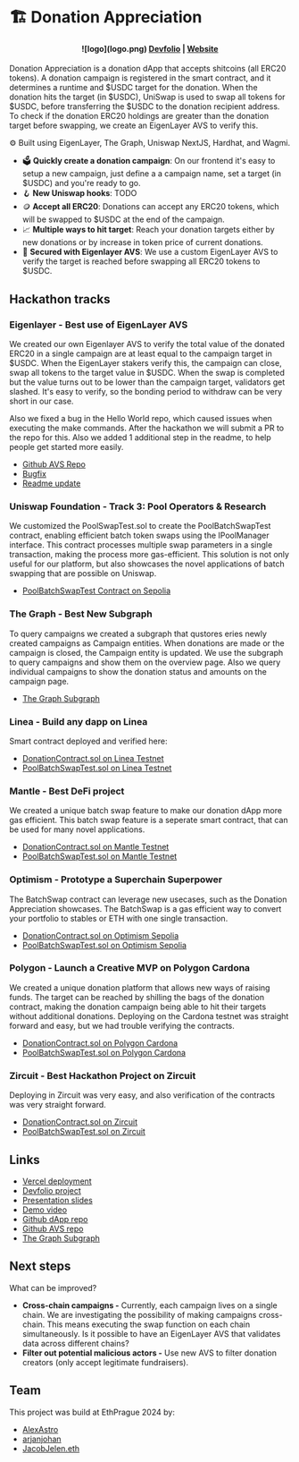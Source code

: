 # 🏗 Donation Appreciation

<h4 align="center">
![logo](logo.png)
  <a href="https://devfolio.co/project/new/donation-appreciation-2259">Devfolio</a> |
  <a href="https://donationappreciation.vercel.app/">Website</a>
</h4>

Donation Appreciation is a donation dApp that accepts shitcoins (all ERC20 tokens). A donation campaign is registered in the smart contract, and it determines a runtime and $USDC target for the donation. When the donation hits the target (in $USDC), UniSwap is used to swap all tokens for $USDC, before transferring the $USDC to the donation recipient address. To check if the donation ERC20 holdings are greater than the donation target before swapping, we create an EigenLayer AVS to verify this.

⚙️ Built using EigenLayer, The Graph, Uniswap NextJS, Hardhat, and Wagmi.

- 🗳️ **Quickly create a donation campaign**: On our frontend it's easy to setup a new campaign, just define a a campaign name, set a target (in $USDC) and you're ready to go.
- 🪝 **New Uniswap hooks**: TODO
- 🪙 **Accept all ERC20**: Donations can accept any ERC20 tokens, which will be swapped to $USDC at the end of the campaign.
- 📈 **Multiple ways to hit target**: Reach your donation targets either by new donations or by increase in token price of current donations.
- 🔐 **Secured with Eigenlayer AVS**: We use a custom EigenLayer AVS to verify the target is reached before swapping all ERC20 tokens to $USDC.

## Hackathon tracks

###

### Eigenlayer - Best use of EigenLayer AVS

We created our own Eigenlayer AVS to verify the total value of the donated ERC20 in a single campaign are at least equal to the campaign target in $USDC. When the EigenLayer stakers verify this, the campaign can close, swap all tokens to the target value in $USDC. When the swap is completed but the value turns out to be lower than the campaign target, validators get slashed. It's easy to verify, so the bonding period to withdraw can be very short in our case.

Also we fixed a bug in the Hello World repo, which caused issues when executing the make commands. After the hackathon we will submit a PR to the repo for this. Also we added 1 additional step in the readme, to help people get started more easily.

- [Github AVS Repo](https://github.com/prahahackers24/avs)
- [Bugfix](https://github.com/prahahackers24/avs/blob/7d30dc0bf0a3b245a19f2d82a340e2b9ca9a2a0d/Makefile#L49-L52)
- [Readme update](https://github.com/prahahackers24/avs/blob/7d30dc0bf0a3b245a19f2d82a340e2b9ca9a2a0d/README.md?plain=1#L27)

### Uniswap Foundation - Track 3: Pool Operators & Research

We customized the PoolSwapTest.sol to create the PoolBatchSwapTest contract, enabling efficient batch token swaps using the IPoolManager interface. This contract processes multiple swap parameters in a single transaction, making the process more gas-efficient. This solution is not only useful for our platform, but also showcases the novel applications of batch swapping that are possible on Uniswap.

- [PoolBatchSwapTest Contract on Sepolia](https://sepolia.etherscan.io/address/0x3f1e9D9cfdB1b44feD1769C02C6AE5Bb97aF7E34#code)

### The Graph - Best New Subgraph

To query campaigns we created a subgraph that qustores eries newly created campaigns as Campaign entities. When donations are made or the campaign is closed, the Campaign entity is updated. We use the subgraph to query campaigns and show them on the overview page. Also we query individual campaigns to show the donation status and amounts on the campaign page.

- [The Graph Subgraph](https://api.studio.thegraph.com/query/72991/donation/version/latest)

### Linea - Build any dapp on Linea

Smart contract deployed and verified here:

- [DonationContract.sol on Linea Testnet](https://sepolia.lineascan.build/address/address/0xf97379b8768c2bb3CA23413766B1DB6840B551a0#code)
- [PoolBatchSwapTest.sol on Linea Testnet](https://sepolia.lineascan.build/address/address/0x5C0BDa6a6d287dFdC058b86bdaFc7509dB74E111#code)

### Mantle - Best DeFi project

We created a unique batch swap feature to make our donation dApp more gas efficient. This batch swap feature is a seperate smart contract, that can be used for many novel applications.

- [DonationContract.sol on Mantle Testnet](https://sepolia.mantlescan.xyz/address/0x77C461C1E180DD6A08A17E74bFb5207e44c7aC7f#code)
- [PoolBatchSwapTest.sol on Mantle Testnet](https://sepolia.mantlescan.xyz/address/0x7868c79421a36a00B0DF2c2C5254aBf89B98eA34#code)

### Optimism - Prototype a Superchain Superpower

The BatchSwap contract can leverage new usecases, such as the Donation Appreciation showcases. The BatchSwap is a gas efficient way to convert your portfolio to stables or ETH with one single transaction.

- [DonationContract.sol on Optimism Sepolia](https://sepolia-optimism.etherscan.io/address/0x64CDeB6CD5ecfB002bdaFabc98B5C883C5C06B27#code)
- [PoolBatchSwapTest.sol on Optimism Sepolia](https://sepolia-optimism.etherscan.io/address/0xf97379b8768c2bb3CA23413766B1DB6840B551a0#code)

### Polygon - Launch a Creative MVP on Polygon Cardona

We created a unique donation platform that allows new ways of raising funds. The target can be reached by shilling the bags of the donation contract, making the donation campaign being able to hit their targets without additional donations. Deploying on the Cardona testnet was straight forward and easy, but we had trouble verifying the contracts.

- [DonationContract.sol on Polygon Cardona](https://cardona-zkevm.polygonscan.com/address/0x3B89a9D1026E29c7959154E5c826159C720007cb)
- [PoolBatchSwapTest.sol on Polygon Cardona](https://cardona-zkevm.polygonscan.com/address/0x64CDeB6CD5ecfB002bdaFabc98B5C883C5C06B27)

### Zircuit - Best Hackathon Project on Zircuit

Deploying in Zircuit was very easy, and also verification of the contracts was very straight forward.

- [DonationContract.sol on Zircuit](https://explorer.zircuit.com/address/0x310256C0b02B1EF36A537427885E495533c13DeE#code)
- [PoolBatchSwapTest.sol on Zircuit](https://explorer.zircuit.com/address/0xA54f073Cc3fBAa3091dDAe16cDb5EB550c4a17A8#code)

## Links

- [Vercel deployment](https://donationappreciation.vercel.app/)
- [Devfolio project](https://devfolio.co/project/new/donation-appreciation-2259)
- [Presentation slides]()
- [Demo video]()
- [Github dApp repo](https://github.com/prahahackers24/scaffold)
- [Github AVS repo](https://github.com/prahahackers24/AVS-PRAGUE)
- [The Graph Subgraph](https://api.studio.thegraph.com/query/72991/donation/version/latest)

## Next steps

What can be improved?

- **Cross-chain campaigns -** Currently, each campaign lives on a single chain. We are investigating the possibility of making campaigns cross-chain. This means executing the swap function on each chain simultaneously. Is it possible to have an EigenLayer AVS that validates data across different chains?
- **Filter out potential malicious actors -** Use new AVS to filter donation creators (only accept legitimate fundraisers).

## Team

This project was build at EthPrague 2024 by:

- [AlexAstro](https://x.com/_alexastro/)
- [arjanjohan](https://x.com/arjanjohan/)
- [JacobJelen.eth](https://x.com/jacobjelen)
